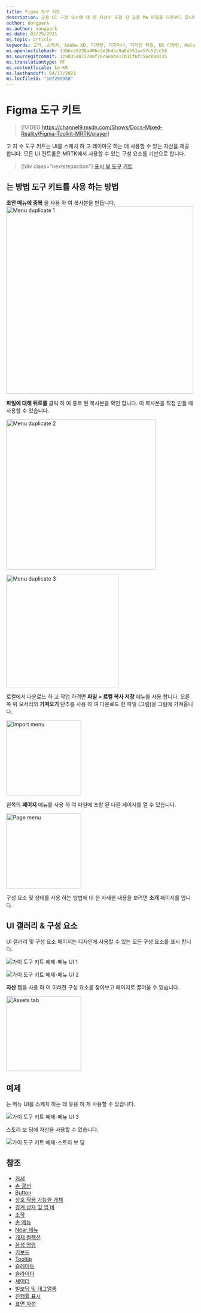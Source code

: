 ```yaml
---
title: Figma 도구 키트
description: 공용 UI 구성 요소에 대 한 자산이 포함 된 공용 Ma 파일을 다운로드 합니다.
author: dongpark
ms.author: dongpark
ms.date: 03/29/2021
ms.topic: article
keywords: 고가, 스케치, Adobe XD, 디자인, 디자이너, 디자인 파일, UX 디자인, HoloLens, MRTK, 혼합 현실 도구 키트
ms.openlocfilehash: 1386ce6238a406c2e2b45c9a6a551ae57c52cc59
ms.sourcegitcommit: 1c9035487270af76c6eaba11b11f6fc56c008135
ms.translationtype: MT
ms.contentlocale: ko-KR
ms.lasthandoff: 04/13/2021
ms.locfileid: "107299958"
---
```

# <a name="figma-toolkit"></a>Figma 도구 키트

> [!VIDEO https://channel9.msdn.com/Shows/Docs-Mixed-Reality/Figma-Toolkit-MRTK/player]

고 지 수 도구 키트는 UI를 스케치 하 고 레이아웃 하는 데 사용할 수 있는 자산을 제공 합니다. 모든 UI 컨트롤은 MRTK에서 사용할 수 있는 구성 요소를 기반으로 합니다. 

> [!div class="nextstepaction"]
> [표시 뷰 도구 키트](https://www.figma.com/file/ltLag9SxjUIyLQFsp7NNE7/Mixed-Reality-Toolkit-for-Figma?node-id=116%3A4)

## <a name="how-to-use-figma-toolkit"></a>는 방법 도구 키트를 사용 하는 방법
**초안 메뉴에 중복** 을 사용 하 여 복사본을 만듭니다.
<img src="images/UX_Figma_Use1.png" width="500px" alt="Menu duplicate 1"><br>

**파일에 대해 뒤로를** 클릭 하 여 중복 된 복사본을 확인 합니다. 이 복사본을 직접 만들 때 사용할 수 있습니다.

<img src="images/UX_Figma_Use2.png" width="400px" alt="Menu duplicate 2"><br>

<img src="images/UX_Figma_Use3.png" width="300px" alt="Menu duplicate 3"><br>

로컬에서 다운로드 하 고 작업 하려면 **파일 > 로컬 복사 저장** 메뉴를 사용 합니다. 오른쪽 위 모서리의 **가져오기** 단추를 사용 하 여 다운로드 한 파일 (그림)을 그림에 가져옵니다.

<img src="images/UX_FigmaToolkit_Import.png" width="200px" alt="Import menu"><br>

왼쪽의 **페이지** 메뉴를 사용 하 여 파일에 포함 된 다른 페이지를 열 수 있습니다.

<img src="images/UX_FigmaToolkit_PageMenu.png" width="200px" alt="Page menu"><br>

구성 요소 및 상태를 사용 하는 방법에 대 한 자세한 내용을 보려면 **소개** 페이지를 엽니다.

## <a name="ui-gallery--components"></a>UI 갤러리 & 구성 요소
UI 갤러리 및 구성 요소 페이지는 디자인에 사용할 수 있는 모든 구성 요소를 표시 합니다.

![가이 도구 키트 예제-메뉴 UI 1](images/UX_FigmaToolkit_Components_Menu1.png)<br>

![가이 도구 키트 예제-메뉴 UI 2](images/UX_FigmaToolkit_Components_Menu2.png)<br>

**자산** 탭을 사용 하 여 이러한 구성 요소를 찾아보고 페이지로 끌어올 수 있습니다.

<img src="images/UX_FigmaToolkit_Components_Menu3.png" width="200px" alt="Assets tab"><br>


## <a name="examples"></a>예제

는 메뉴 UI를 스케치 하는 데 유용 하 게 사용할 수 있습니다. 

![가이 도구 키트 예제-메뉴 UI 3](images/UX_FigmaToolkit_Examples_Menu.png)<br>


스토리 보 딩에 자산을 사용할 수 있습니다.

![가이 도구 키트 예제-스토리 보 딩](images/UX_FigmaToolkit_Examples_Storyboarding.png)<br>


## <a name="see-also"></a>참조

* [커서](cursors.md)
* [손 광선](point-and-commit.md)
* [Button](button.md)
* [상호 작용 가능한 개체](interactable-object.md)
* [경계 상자 및 앱 바](app-bar-and-bounding-box.md)
* [조작](direct-manipulation.md)
* [손 메뉴](hand-menu.md)
* [Near 메뉴](near-menu.md)
* [개체 컬렉션](object-collection.md)
* [음성 명령](voice-input.md)
* [키보드](keyboard.md)
* [Tooltip](tooltip.md)
* [슬레이트](slate.md)
* [슬라이더](slider.md)
* [셰이더](shader.md)
* [빌보딩 및 태그얼롱](billboarding-and-tag-along.md)
* [진행률 표시](progress.md)
* [표면 자성](surface-magnetism.md)
